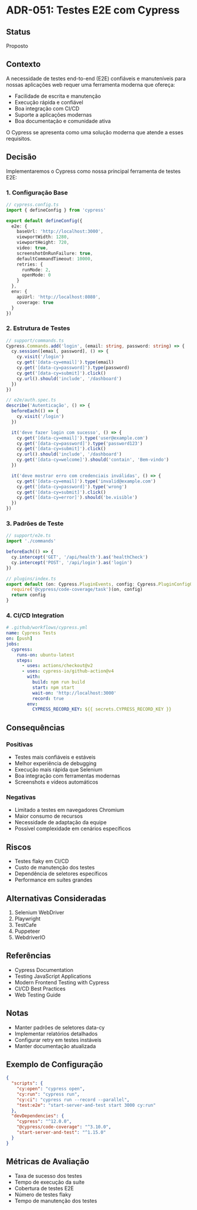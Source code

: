 # ADR-051: Testes E2E com Cypress

## Status

Proposto

## Contexto

A necessidade de testes end-to-end (E2E) confiáveis e manuteníveis para nossas aplicações web requer uma ferramenta moderna que ofereça:
- Facilidade de escrita e manutenção
- Execução rápida e confiável
- Boa integração com CI/CD
- Suporte a aplicações modernas
- Boa documentação e comunidade ativa

O Cypress se apresenta como uma solução moderna que atende a esses requisitos.

## Decisão

Implementaremos o Cypress como nossa principal ferramenta de testes E2E:

### 1. Configuração Base
```typescript
// cypress.config.ts
import { defineConfig } from 'cypress'

export default defineConfig({
  e2e: {
    baseUrl: 'http://localhost:3000',
    viewportWidth: 1280,
    viewportHeight: 720,
    video: true,
    screenshotOnRunFailure: true,
    defaultCommandTimeout: 10000,
    retries: {
      runMode: 2,
      openMode: 0
    }
  },
  env: {
    apiUrl: 'http://localhost:8080',
    coverage: true
  }
})
```

### 2. Estrutura de Testes
```typescript
// support/commands.ts
Cypress.Commands.add('login', (email: string, password: string) => {
  cy.session([email, password], () => {
    cy.visit('/login')
    cy.get('[data-cy=email]').type(email)
    cy.get('[data-cy=password]').type(password)
    cy.get('[data-cy=submit]').click()
    cy.url().should('include', '/dashboard')
  })
})

// e2e/auth.spec.ts
describe('Autenticação', () => {
  beforeEach(() => {
    cy.visit('/login')
  })

  it('deve fazer login com sucesso', () => {
    cy.get('[data-cy=email]').type('user@example.com')
    cy.get('[data-cy=password]').type('password123')
    cy.get('[data-cy=submit]').click()
    cy.url().should('include', '/dashboard')
    cy.get('[data-cy=welcome]').should('contain', 'Bem-vindo')
  })

  it('deve mostrar erro com credenciais inválidas', () => {
    cy.get('[data-cy=email]').type('invalid@example.com')
    cy.get('[data-cy=password]').type('wrong')
    cy.get('[data-cy=submit]').click()
    cy.get('[data-cy=error]').should('be.visible')
  })
})
```

### 3. Padrões de Teste
```typescript
// support/e2e.ts
import './commands'

beforeEach(() => {
  cy.intercept('GET', '/api/health').as('healthCheck')
  cy.intercept('POST', '/api/login').as('login')
})

// plugins/index.ts
export default (on: Cypress.PluginEvents, config: Cypress.PluginConfigOptions) => {
  require('@cypress/code-coverage/task')(on, config)
  return config
}
```

### 4. CI/CD Integration
```yaml
# .github/workflows/cypress.yml
name: Cypress Tests
on: [push]
jobs:
  cypress:
    runs-on: ubuntu-latest
    steps:
      - uses: actions/checkout@v2
      - uses: cypress-io/github-action@v4
        with:
          build: npm run build
          start: npm start
          wait-on: 'http://localhost:3000'
          record: true
        env:
          CYPRESS_RECORD_KEY: ${{ secrets.CYPRESS_RECORD_KEY }}
```

## Consequências

### Positivas
- Testes mais confiáveis e estáveis
- Melhor experiência de debugging
- Execução mais rápida que Selenium
- Boa integração com ferramentas modernas
- Screenshots e vídeos automáticos

### Negativas
- Limitado a testes em navegadores Chromium
- Maior consumo de recursos
- Necessidade de adaptação da equipe
- Possível complexidade em cenários específicos

## Riscos
- Testes flaky em CI/CD
- Custo de manutenção dos testes
- Dependência de seletores específicos
- Performance em suítes grandes

## Alternativas Consideradas
1. Selenium WebDriver
2. Playwright
3. TestCafe
4. Puppeteer
5. WebdriverIO

## Referências
- Cypress Documentation
- Testing JavaScript Applications
- Modern Frontend Testing with Cypress
- CI/CD Best Practices
- Web Testing Guide

## Notas
- Manter padrões de seletores data-cy
- Implementar relatórios detalhados
- Configurar retry em testes instáveis
- Manter documentação atualizada

## Exemplo de Configuração
```json
{
  "scripts": {
    "cy:open": "cypress open",
    "cy:run": "cypress run",
    "cy:ci": "cypress run --record --parallel",
    "test:e2e": "start-server-and-test start 3000 cy:run"
  },
  "devDependencies": {
    "cypress": "^12.0.0",
    "@cypress/code-coverage": "^3.10.0",
    "start-server-and-test": "^1.15.0"
  }
}
```

## Métricas de Avaliação
- Taxa de sucesso dos testes
- Tempo de execução da suíte
- Cobertura de testes E2E
- Número de testes flaky
- Tempo de manutenção dos testes 